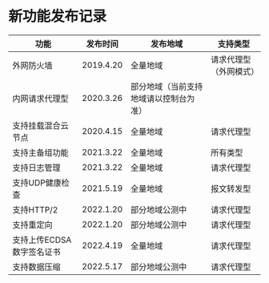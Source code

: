 


# 新功能发布记录

| 功能 | 发布时间 | 发布地域 | 支持类型 | 
| --- | --- | --- | --- | 
| 外网防火墙 | 2019.4.20 | 全量地域 | 请求代理型（外网模式） | 
| 内网请求代理型 | 2020.3.26 | 部分地域（当前支持地域请以控制台为准） | |
| 支持挂载混合云节点 | 2020.4.15 | 全量地域 | 请求代理型|
| 支持主备组功能 | 2021.3.22 | 全量地域 | 所有类型|
| 支持日志管理 | 2021.3.22 | 全量地域 | 请求代理型|
| 支持UDP健康检查 | 2021.5.19 | 全量地域 | 报文转发型|
| 支持HTTP/2 | 2022.1.20 | 部分地域公测中 | 请求代理型|
| 支持重定向 | 2022.1.20 | 部分地域公测中 | 请求代理型|
| 支持上传ECDSA数字签名证书 | 2022.4.19 | 全量地域 | 请求代理型|
| 支持数据压缩 | 2022.5.17 | 部分地域公测中 | 请求代理型|






